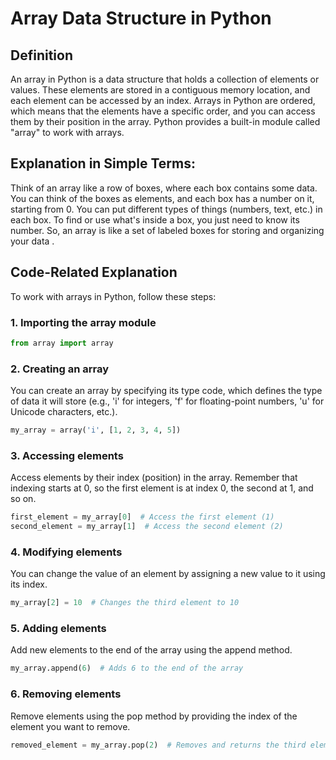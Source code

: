 # Array Data Structure in Python 

## Definition
An array in Python is a data structure that holds a collection of elements or values. These elements are stored in a contiguous memory location, and each element can be accessed by an index. Arrays in Python are ordered, which means that the elements have a specific order, and you can access them by their position in the array. Python provides a built-in module called "array" to work with arrays.

## Explanation in Simple Terms:
Think of an array like a row of boxes, where each box contains some data. You can think of the boxes as elements, and each box has a number on it, starting from 0. You can put different types of things (numbers, text, etc.) in each box. To find or use what's inside a box, you just need to know its number. So, an array is like a set of labeled boxes for storing and organizing your data .


## Code-Related Explanation
To work with arrays in Python, follow these steps:

### 1. Importing the array module

```python
from array import array
```
### 2. Creating an array
You can create an array by specifying its type code, which defines the type of data it will store (e.g., 'i' for integers, 'f' for floating-point numbers, 'u' for Unicode characters, etc.).

```python
my_array = array('i', [1, 2, 3, 4, 5])
```
### 3. Accessing elements
Access elements by their index (position) in the array. Remember that indexing starts at 0, so the first element is at index 0, the second at 1, and so on.

```python
first_element = my_array[0]  # Access the first element (1)
second_element = my_array[1]  # Access the second element (2)
```
### 4. Modifying elements
You can change the value of an element by assigning a new value to it using its index.

```python
my_array[2] = 10  # Changes the third element to 10
```
### 5. Adding elements
Add new elements to the end of the array using the append method.

```python
my_array.append(6)  # Adds 6 to the end of the array
```
### 6. Removing elements
Remove elements using the pop method by providing the index of the element you want to remove.

```python
removed_element = my_array.pop(2)  # Removes and returns the third element (previously 10)
```
